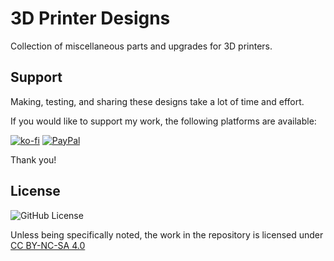 # 3D Printer Designs

Collection of miscellaneous parts and upgrades for 3D printers.

## Support

Making, testing, and sharing these designs take a lot of time and effort.

If you would like to support my work, the following platforms are available:

[![ko-fi](https://img.shields.io/badge/Ko--fi-F16061?style=for-the-badge&logo=ko-fi&logoColor=white)](https://ko-fi.com/H2H4FT4J7)
[![PayPal](https://img.shields.io/badge/PayPal-00457C?style=for-the-badge&logo=paypal&logoColor=white)](https://paypal.me/2nhchiu)

Thank you!

## License

![GitHub License](https://img.shields.io/github/license/nhchiu/3DPrinter-Designs?style=flat)

Unless being specifically noted, the work in the repository is licensed under [CC BY-NC-SA 4.0](http://creativecommons.org/licenses/by-nc-sa/4.0/?ref=chooser-v1)
